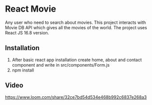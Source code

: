 # React Movie

Any user who need to search about movies. This project interacts with Movie DB API which gives all the movies of the world. The project uses React JS 16.8 version.

## Installation
1. After basic react app installation create home, about and contact component and write in src/components/Form.js
2. npm install

## Video

https://www.loom.com/share/32ce7bd54d534e468b992c6837e268a3
